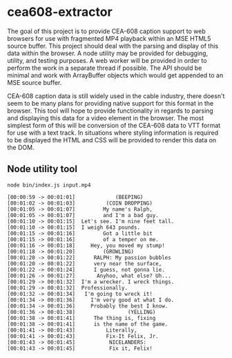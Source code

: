 # cea608-extractor

The goal of this project is to provide CEA-608 caption support to web browsers for use
with fragmented MP4 playback within an MSE HTML5 source buffer. This project should deal
with the parsing and display of this data within the browser. A node utility may be provided
for debugging, utility, and testing purposes. A web worker will be provided in order to perform
the work in a separate thread if possible. The API should be minimal and work with ArrayBuffer
objects which would get appended to an MSE source buffer.

CEA-608 caption data is still widely used in the cable industry, there doesn't seem to be many
plans for providing native support for this format in the browser. This tool will hope to provide
functionality in regards to parsing and displaying this data for a video element in the browser.
The most simplest form of this will be conversion of the CEA-608 data to VTT format for use with
a text track. In situations where styling information is required to be displayed the HTML and
CSS will be provided to render this data on the DOM.

## Node utility tool

```
node bin/index.js input.mp4

[00:00:59 -> 00:01:01]             (BEEPING)           
[00:01:02 -> 00:01:03]          (COIN DROPPING)        
[00:01:05 -> 00:01:07]         My name's Ralph,        
[00:01:05 -> 00:01:07]         and I'm a bad guy.      
[00:01:10 -> 00:01:15]  Let's see. I'm nine feet tall. 
[00:01:10 -> 00:01:15]  I weigh 643 pounds.            
[00:01:15 -> 00:01:16]         Got a little bit        
[00:01:15 -> 00:01:16]         of a temper on me.      
[00:01:16 -> 00:01:18]     Hey, you moved my stump!    
[00:01:18 -> 00:01:20]         (GROWLING)              
[00:01:20 -> 00:01:22]      RALPH: My passion bubbles  
[00:01:20 -> 00:01:22]      very near the surface,     
[00:01:22 -> 00:01:24]      I guess, not gonna lie.    
[00:01:26 -> 00:01:27]       Anyhoo, what else? Uh...  
[00:01:29 -> 00:01:32]  I'm a wrecker. I wreck things. 
[00:01:29 -> 00:01:32]  Professionally.                
[00:01:32 -> 00:01:34]   I'm going to wreck it!        
[00:01:34 -> 00:01:36]     I'm very good at what I do. 
[00:01:34 -> 00:01:36]     Probably the best I know.   
[00:01:36 -> 00:01:38]                 (YELLING)       
[00:01:38 -> 00:01:41]      The thing is, fixing       
[00:01:38 -> 00:01:41]      is the name of the game.   
[00:01:41 -> 00:01:43]          Literally,             
[00:01:41 -> 00:01:43]          Fix-It Felix, Jr.      
[00:01:43 -> 00:01:45]           NICELANDERS:          
[00:01:43 -> 00:01:45]           Fix it, Felix!
```

